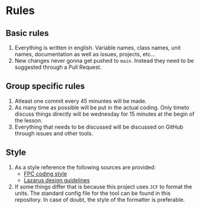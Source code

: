 # Rules
## Basic rules
1. Everything is written in english. Variable names, class names, unit names, documentation as well as issues, projects, etc...
2. New changes never gonna get pushed to `main`. Instead they need to be suggested through a Pull Request.

## Group specific rules
1. Atleast one commit every 45 minuntes will be made.
2. As many time as possible will be put in the actual coding. Only timeto discuss things directly will be wednesday for 15 minutes at the begin of the lesson.
3. Everything that needs to be discussed will be discussed on GitHub through issues and other tools.

## Style
1. As a style reference the following sources are provided:
    - [FPC coding style](https://wiki.freepascal.org/Coding_style)
    - [Lazarus design guidelines](https://wiki.freepascal.org/DesignGuidelines)
2. If some things differ that is because this project uses `JCF` to format the units. The standard config file for the tool can be found in this repository. In case of doubt, the style of the formatter is preferable.

